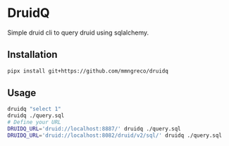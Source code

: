 # DruidQ

Simple druid cli to query druid using sqlalchemy.


## Installation

```bash
pipx install git+https://github.com/mmngreco/druidq
```


## Usage

```bash
druidq "select 1"
druidq ./query.sql
# Define your URL
DRUIDQ_URL='druid://localhost:8887/' druidq ./query.sql
DRUIDQ_URL='druid://localhost:8082/druid/v2/sql/' druidq ./query.sql
```
